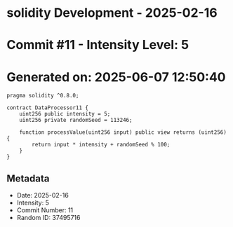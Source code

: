 ﻿# solidity Development - 2025-02-16
# Commit #11 - Intensity Level: 5
# Generated on: 2025-06-07 12:50:40
```solidity
pragma solidity ^0.8.0;

contract DataProcessor11 {
    uint256 public intensity = 5;
    uint256 private randomSeed = 113246;

    function processValue(uint256 input) public view returns (uint256) {
        return input * intensity + randomSeed % 100;
    }
}
```
## Metadata
- Date: 2025-02-16
- Intensity: 5
- Commit Number: 11
- Random ID: 37495716
